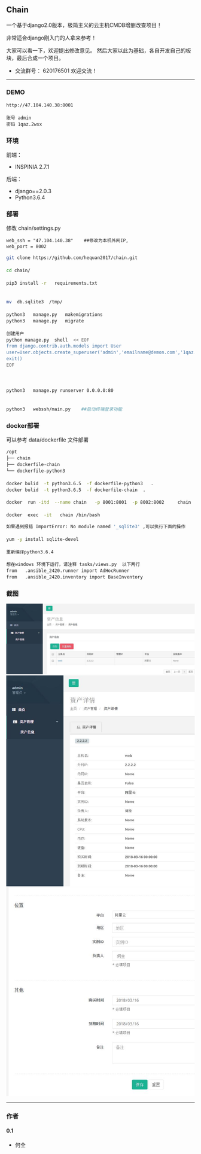 ## Chain

一个基于django2.0版本，极简主义的云主机CMDB增删改查项目！

非常适合django刚入门的人拿来参考！

大家可以看一下，欢迎提出修改意见。  然后大家以此为基础，各自开发自己的板块，最后合成一个项目。


* 交流群号： 620176501    欢迎交流！

---
### DEMO



```bash
http://47.104.140.38:8001

账号 admin
密码 1qaz.2wsx
```


###  环境

前端：
  * INSPINIA 2.7.1  

后端：
  * django==2.0.3
  * Python3.6.4



###  部署

修改  chain/settings.py

```
web_ssh = "47.104.140.38"    ##修改为本机外网IP,
web_port = 8002

```


```bash
git clone https://github.com/hequan2017/chain.git

cd chain/

pip3 install -r   requirements.txt


mv  db.sqlite3  /tmp/

python3   manage.py   makemigrations
python3   manage.py   migrate

创建用户
python manage.py  shell  << EOF
from django.contrib.auth.models import User
user=User.objects.create_superuser('admin','emailname@demon.com','1qaz.2wsx')
exit()
EOF



python3   manage.py runserver 0.0.0.0:80


python3   webssh/main.py    ##启动终端登录功能

```

### docker部署

可以参考  data/dockerfile 文件部署

```bash
/opt
├── chain
├── dockerfile-chain
└── dockerfile-python3

docker bulid  -t python3.6.5  -f dockerfile-python3   .
docker bulid  -t python3.6.5  -f dockerfile-chain  .

docker  run -itd  --name chain   -p 8001:8001  -p 8002:8002     chain

docker  exec  -it   chain /bin/bash
```



```bash
如果遇到报错 ImportError: No module named '_sqlite3' ,可以执行下面的操作

yum -y install sqlite-devel

重新编译python3.6.4

想在windows 环境下运行，请注释 tasks/views.py  以下两行
from   .ansible_2420.runner import AdHocRunner
from   .ansible_2420.inventory import BaseInventory
```


###   截图
![DEMO](static/demo/1.jpg)
![DEMO](static/demo/2.jpg)
![DEMO](static/demo/3.jpg)


---
### 作者

#### 0.1
- 何全
